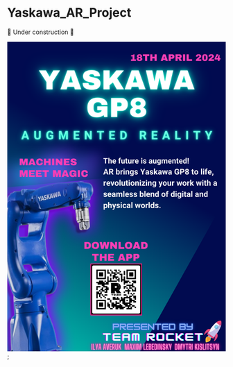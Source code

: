 # Yaskawa_AR_Project

 
:construction: Under construction :construction:

![alt text](https://github.com/DimaKyn/Yaskawa_AR_Project/blob/main/Yaskawa1.png?raw=true);
